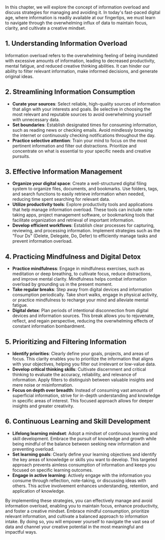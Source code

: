
In this chapter, we will explore the concept of information overload and discuss strategies for managing and avoiding it. In today's fast-paced digital age, where information is readily available at our fingertips, we must learn to navigate through the overwhelming influx of data to maintain focus, clarity, and cultivate a creative mindset.

**1. Understanding Information Overload**
-----------------------------------------

Information overload refers to the overwhelming feeling of being inundated with excessive amounts of information, leading to decreased productivity, mental fatigue, and reduced creative thinking abilities. It can hinder our ability to filter relevant information, make informed decisions, and generate original ideas.

**2. Streamlining Information Consumption**
-------------------------------------------

* **Curate your sources**: Select reliable, high-quality sources of information that align with your interests and goals. Be selective in choosing the most relevant and reputable sources to avoid overwhelming yourself with unnecessary data.
* **Set boundaries**: Establish designated times for consuming information, such as reading news or checking emails. Avoid mindlessly browsing the internet or continuously checking notifications throughout the day.
* **Practice selective attention**: Train your mind to focus on the most pertinent information and filter out distractions. Prioritize and concentrate on what is essential to your specific needs and creative pursuits.

**3. Effective Information Management**
---------------------------------------

* **Organize your digital space**: Create a well-structured digital filing system to organize files, documents, and bookmarks. Use folders, tags, and search functions to easily retrieve information when needed, reducing time spent searching for relevant data.
* **Utilize productivity tools**: Explore productivity tools and applications that help manage information overload. These tools can include note-taking apps, project management software, or bookmarking tools that facilitate organization and retrieval of important information.
* **Develop efficient workflows**: Establish clear processes for capturing, reviewing, and processing information. Implement strategies such as the "Four Ds" (Delete, Delegate, Do, Defer) to efficiently manage tasks and prevent information overload.

**4. Practicing Mindfulness and Digital Detox**
-----------------------------------------------

* **Practice mindfulness**: Engage in mindfulness exercises, such as meditation or deep breathing, to cultivate focus, reduce distractions, and improve mental clarity. Mindfulness helps combat information overload by grounding us in the present moment.
* **Take regular breaks**: Step away from digital devices and information consumption periodically. Take short walks, engage in physical activity, or practice mindfulness to recharge your mind and alleviate mental fatigue.
* **Digital detox**: Plan periods of intentional disconnection from digital devices and information sources. This break allows you to rejuvenate, reflect, and regain perspective, reducing the overwhelming effects of constant information bombardment.

**5. Prioritizing and Filtering Information**
---------------------------------------------

* **Identify priorities**: Clearly define your goals, projects, and areas of focus. This clarity enables you to prioritize the information that aligns with your objectives, helping you filter out irrelevant or low-value data.
* **Develop critical thinking skills**: Cultivate discernment and critical thinking to evaluate the accuracy, reliability, and relevance of information. Apply filters to distinguish between valuable insights and mere noise or misinformation.
* **Focus on depth over breadth**: Instead of consuming vast amounts of superficial information, strive for in-depth understanding and knowledge in specific areas of interest. This focused approach allows for deeper insights and greater creativity.

**6. Continuous Learning and Skill Development**
------------------------------------------------

* **Lifelong learning mindset**: Adopt a mindset of continuous learning and skill development. Embrace the pursuit of knowledge and growth while being mindful of the balance between seeking new information and preventing overload.
* **Set learning goals**: Clearly define your learning objectives and identify the key areas of knowledge or skills you want to develop. This targeted approach prevents aimless consumption of information and keeps you focused on specific learning outcomes.
* **Engage in active learning**: Actively engage with the information you consume through reflection, note-taking, or discussing ideas with others. This active involvement enhances understanding, retention, and application of knowledge.

By implementing these strategies, you can effectively manage and avoid information overload, enabling you to maintain focus, enhance productivity, and foster a creative mindset. Embrace mindful consumption, prioritize relevant information, and cultivate a balanced approach to information intake. By doing so, you will empower yourself to navigate the vast sea of data and channel your creative potential in the most meaningful and impactful ways.
